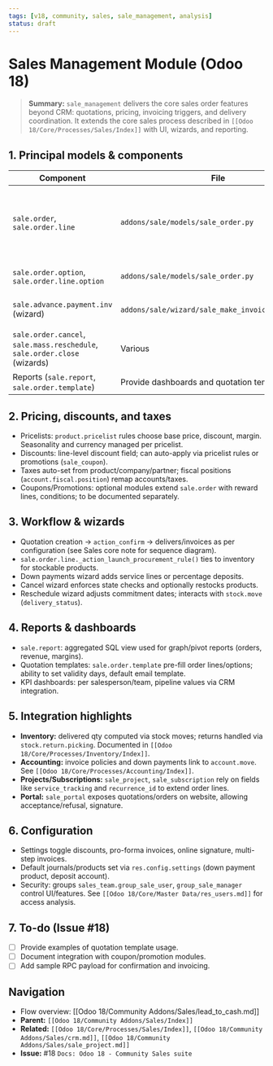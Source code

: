 ```yaml
---
tags: [v18, community, sales, sale_management, analysis]
status: draft
---
```


# Sales Management Module (Odoo 18)

> **Summary:** `sale_management` delivers the core sales order features beyond CRM: quotations, pricing, invoicing triggers, and delivery coordination. It extends the core sales process described in `[[Odoo 18/Core/Processes/Sales/Index]]` with UI, wizards, and reporting.

## 1. Principal models & components

| Component | File | Responsibilities |
|-----------|------|------------------|
| `sale.order`, `sale.order.line` | `addons/sale/models/sale_order.py` | Main logic for quotations/orders; handles state transitions, pricing, taxes, delivered/invoiced quantities. |
| `sale.order.option`, `sale.order.line.option` | `addons/sale/models/sale_order.py` | Optional products on quotation (up-selling). |
| `sale.advance.payment.inv` (wizard) | `addons/sale/wizard/sale_make_invoice_advance.py` | Down payments and invoicing options. |
| `sale.order.cancel`, `sale.mass.reschedule`, `sale.order.close` (wizards) | Various | Manage cancellation, rescheduling, closing orders. |
| Reports (`sale.report`, `sale.order.template`) | Provide dashboards and quotation templates. |

## 2. Pricing, discounts, and taxes
- Pricelists: `product.pricelist` rules choose base price, discount, margin. Seasonality and currency managed per pricelist.
- Discounts: line-level discount field; can auto-apply via pricelist rules or promotions (`sale_coupon`).
- Taxes auto-set from product/company/partner; fiscal positions (`account.fiscal.position`) remap accounts/taxes.
- Coupons/Promotions: optional modules extend `sale.order` with reward lines, conditions; to be documented separately.

## 3. Workflow & wizards
- Quotation creation -> `action_confirm` -> delivers/invoices as per configuration (see Sales core note for sequence diagram).
- `sale.order.line._action_launch_procurement_rule()` ties to inventory for stockable products.
- Down payments wizard adds service lines or percentage deposits.
- Cancel wizard enforces state checks and optionally restocks products.
- Reschedule wizard adjusts commitment dates; interacts with `stock.move` (`delivery_status`).

## 4. Reports & dashboards
- `sale.report`: aggregated SQL view used for graph/pivot reports (orders, revenue, margins).
- Quotation templates: `sale.order.template` pre-fill order lines/options; ability to set validity days, default email template.
- KPI dashboards: per salesperson/team, pipeline values via CRM integration.

## 5. Integration highlights
- **Inventory:** delivered qty computed via stock moves; returns handled via `stock.return.picking`. Documented in `[[Odoo 18/Core/Processes/Inventory/Index]]`.
- **Accounting:** invoice policies and down payments link to `account.move`. See `[[Odoo 18/Core/Processes/Accounting/Index]]`.
- **Projects/Subscriptions:** `sale_project`, `sale_subscription` rely on fields like `service_tracking` and `recurrence_id` to extend order lines.
- **Portal:** `sale_portal` exposes quotations/orders on website, allowing acceptance/refusal, signature.

## 6. Configuration
- Settings toggle discounts, pro-forma invoices, online signature, multi-step invoices.
- Default journals/products set via `res.config.settings` (down payment product, deposit account).
- Security: groups `sales_team.group_sale_user`, `group_sale_manager` control UI/features. See `[[Odoo 18/Core/Master Data/res_users.md]]` for access analysis.

## 7. To-do (Issue #18)
- [ ] Provide examples of quotation template usage.
- [ ] Document integration with coupon/promotion modules.
- [ ] Add sample RPC payload for confirmation and invoicing.

## Navigation
- Flow overview: [[Odoo 18/Community Addons/Sales/lead_to_cash.md]]
- **Parent:** `[[Odoo 18/Community Addons/Sales/Index]]`
- **Related:** `[[Odoo 18/Core/Processes/Sales/Index]]`, `[[Odoo 18/Community Addons/Sales/crm.md]]`, `[[Odoo 18/Community Addons/Sales/sale_project.md]]`
- **Issue:** #18 `Docs: Odoo 18 - Community Sales suite`
